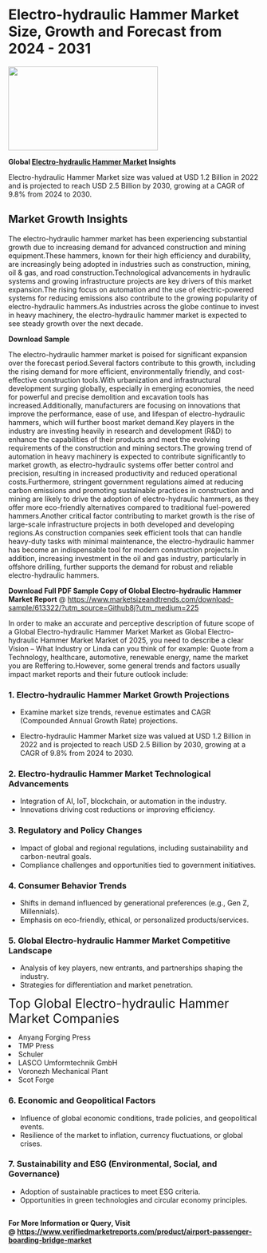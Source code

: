 <H1>Electro-hydraulic Hammer Market Size, Growth and Forecast from 2024 - 2031</H1><img class="aligncenter size-medium wp-image-584254" src="https://thirdeyenews.in/wp-content/uploads/2024/09/Global-Market-Research-300x168.jpeg" alt="" width="300" height="168" /><p><strong>Global&nbsp;<a href="https://www.marketsizeandtrends.com/download-sample/613322/?utm_source=Github8j?utm_medium=225">Electro-hydraulic Hammer Market</a> Insights</strong></p><p>Electro-hydraulic Hammer Market size was valued at USD 1.2 Billion in 2022 and is projected to reach USD 2.5 Billion by 2030, growing at a CAGR of 9.8% from 2024 to 2030.</p><p><h2>Market Growth Insights</h2> <p>The electro-hydraulic hammer market has been experiencing substantial growth due to increasing demand for advanced construction and mining equipment.These hammers, known for their high efficiency and durability, are increasingly being adopted in industries such as construction, mining, oil & gas, and road construction.Technological advancements in hydraulic systems and growing infrastructure projects are key drivers of this market expansion.The rising focus on automation and the use of electric-powered systems for reducing emissions also contribute to the growing popularity of electro-hydraulic hammers.As industries across the globe continue to invest in heavy machinery, the electro-hydraulic hammer market is expected to see steady growth over the next decade.</p> <p><strong>Download Sample</strong></p> <p>The electro-hydraulic hammer market is poised for significant expansion over the forecast period.Several factors contribute to this growth, including the rising demand for more efficient, environmentally friendly, and cost-effective construction tools.With urbanization and infrastructural development surging globally, especially in emerging economies, the need for powerful and precise demolition and excavation tools has increased.Additionally, manufacturers are focusing on innovations that improve the performance, ease of use, and lifespan of electro-hydraulic hammers, which will further boost market demand.Key players in the industry are investing heavily in research and development (R&D) to enhance the capabilities of their products and meet the evolving requirements of the construction and mining sectors.The growing trend of automation in heavy machinery is expected to contribute significantly to market growth, as electro-hydraulic systems offer better control and precision, resulting in increased productivity and reduced operational costs.Furthermore, stringent government regulations aimed at reducing carbon emissions and promoting sustainable practices in construction and mining are likely to drive the adoption of electro-hydraulic hammers, as they offer more eco-friendly alternatives compared to traditional fuel-powered hammers.Another critical factor contributing to market growth is the rise of large-scale infrastructure projects in both developed and developing regions.As construction companies seek efficient tools that can handle heavy-duty tasks with minimal maintenance, the electro-hydraulic hammer has become an indispensable tool for modern construction projects.In addition, increasing investment in the oil and gas industry, particularly in offshore drilling, further supports the demand for robust and reliable electro-hydraulic hammers.<p><span class=""><strong>Download Full PDF Sample Copy of Global Electro-hydraulic Hammer Market Report</strong> @ <a href="https://www.marketsizeandtrends.com/download-sample/613322/?utm_source=Github8j?utm_medium=225" target="_blank">https://www.marketsizeandtrends.com/download-sample/613322/?utm_source=Github8j?utm_medium=225</a></span></p><p>In order to make an accurate and perceptive description of future scope of a Global&nbsp;Electro-hydraulic Hammer Market Market as Global&nbsp;Electro-hydraulic Hammer Market Market of 2025, you need to describe a clear Vision &ndash; What Industry or Linda can you think of for example: Quote from a Technology, healthcare, automotive, renewable energy, name the market you are Reffering to.However, some general trends and factors usually impact market reports and their future outlook include:</p><h3>1.&nbsp;<strong>Electro-hydraulic Hammer Market Growth Projections</strong></h3><ul><li>Examine market size trends, revenue estimates and CAGR (Compounded Annual Growth Rate) projections.</li><li><p>Electro-hydraulic Hammer Market size was valued at USD 1.2 Billion in 2022 and is projected to reach USD 2.5 Billion by 2030, growing at a CAGR of 9.8% from 2024 to 2030.</p></li></ul><h3>2.&nbsp;<strong>Electro-hydraulic Hammer Market Technological Advancements</strong></h3><ul><li>Integration of AI, IoT, blockchain, or automation in the industry.</li><li>Innovations driving cost reductions or improving efficiency.</li></ul><h3>3.&nbsp;<strong>Regulatory and Policy Changes</strong></h3><ul><li>Impact of global and regional regulations, including sustainability and carbon-neutral goals.</li><li>Compliance challenges and opportunities tied to government initiatives.</li></ul><h3>4.&nbsp;<strong>Consumer Behavior Trends</strong></h3><ul><li>Shifts in demand influenced by generational preferences (e.g., Gen Z, Millennials).</li><li>Emphasis on eco-friendly, ethical, or personalized products/services.</li></ul><h3>5.&nbsp;<strong>Global Electro-hydraulic Hammer Market Competitive Landscape</strong></h3><ul><li>Analysis of key players, new entrants, and partnerships shaping the industry.</li><li>Strategies for differentiation and market penetration.</li></ul><p data-pm-slice="1 1 []"><span style="color: inherit; font-family: inherit; font-size: 25px;">Top Global Electro-hydraulic Hammer Market Companies</span></p><div class="" data-test-id=""><p><li>Anyang Forging Press</li><li> TMP Press</li><li> Schuler</li><li> LASCO Umformtechnik GmbH</li><li> Voronezh Mechanical Plant</li><li> Scot Forge</li></p></div><h3>6.&nbsp;<strong>Economic and Geopolitical Factors</strong></h3><ul><li>Influence of global economic conditions, trade policies, and geopolitical events.</li><li>Resilience of the market to inflation, currency fluctuations, or global crises.</li></ul><h3>7.&nbsp;<strong>Sustainability and ESG (Environmental, Social, and Governance)</strong></h3><ul><li>Adoption of sustainable practices to meet ESG criteria.</li><li>Opportunities in green technologies and circular economy principles.</li></ul><h2><strong style="font-size: 14px;">For More Information or Query, Visit @&nbsp;</strong><a style="background-color: #ffffff; font-size: 14px;" href="https://www.marketsizeandtrends.com/report/electro-hydraulic-hammer-market/" target="_blank">https://www.verifiedmarketreports.com/product/airport-passenger-boarding-bridge-market</a></h2>